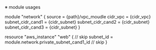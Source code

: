 ※ module usages

module "network" {
    source = {path}/vpc_moudle
    cidr_vpc = {cidr_vpc}
    subnet_cidr_cand1 = {cidr_subnet}
    subnet_cidr_cand2 = {cidr_subnet}
    subnet_cidr_cand3 = {cidr_subnet}
}

resource "aws_instance" "web" {
  // skip
  subnet_id = module.network.private_subnet_cand1_id
  // skip
}